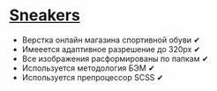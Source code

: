 # <a href="https://d1vine20.github.io/Sneakers/">Sneakers</a>
- Верстка онлайн магазина спортивной обуви ✔ <br>
- Имееется адаптивное разрешение до 320px ✔ <br>
- Все изображения расформированы по папкам ✔ <br>
- Используется методология БЭМ ✔ <br>
- Используется препроцессор SCSS ✔


